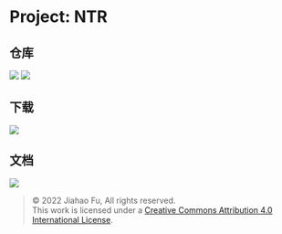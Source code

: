 # Project: NTR

## 仓库
[![](https://img.shields.io/badge/-GitHub-24292f.svg?style=flat)](https://github.com/beixinti/pjntr/)
![](https://img.shields.io/badge/内部GitLab-停止支持-grey.svg?style=flat)

## 下载
[![](https://img.shields.io/badge/-123云盘-597dfc.svg?style=flat)](https://www.123pan.com/s/bB49-YWBd3)

## 文档
[![](https://img.shields.io/badge/CLA-已签署-b30b00.svg?style=flat)](https://github.com/beixinti/pjntr/blob/main/docs/CLA_singed.pdf)  



> © 2022 Jiahao Fu, All rights reserved.  
> This work is licensed under a [Creative Commons Attribution 4.0 International License](http://creativecommons.org/licenses/by/4.0/).
